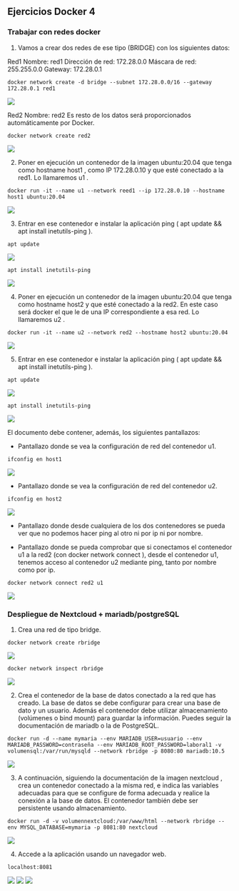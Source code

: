 ## Ejercicios Docker 4

### Trabajar con redes docker

1. Vamos a crear dos redes de ese tipo (BRIDGE) con los siguientes datos:

Red1
Nombre: red1
Dirección de red: 172.28.0.0
Máscara de red: 255.255.0.0
Gateway: 172.28.0.1
````
docker network create -d bridge --subnet 172.28.0.0/16 --gateway 172.28.0.1 red1
````
![](file:///C:/Users/ainho/OneDrive/Escritorio/EjerciciosDocker/Img4.1.png)

Red2
Nombre: red2
Es resto de los datos será proporcionados automáticamente por Docker.
````
docker network create red2
````
![](file:///C:/Users/ainho/OneDrive/Escritorio/EjerciciosDocker/Img4.2.png)

2. Poner en ejecución un contenedor de la imagen ubuntu:20.04 que tenga como hostname host1 , como IP 172.28.0.10 y que esté conectado a la red1. Lo llamaremos u1 .
````
docker run -it --name u1 --network reed1 --ip 172.28.0.10 --hostname host1 ubuntu:20.04
````
![](Img19.png)

3. Entrar en ese contenedor e instalar la aplicación ping ( apt update && apt install inetutils-ping ).
````
apt update
````
![](Img20.png)
````
apt install inetutils-ping
````
![](Img21.png)

4. Poner en ejecución un contenedor de la imagen ubuntu:20.04 que tenga como hostname host2 y que esté conectado a la red2. En este caso será docker el que le de una IP correspondiente a esa red. Lo llamaremos u2 .
````
docker run -it --name u2 --network red2 --hostname host2 ubuntu:20.04
````
![](Img22.png)

5. Entrar en ese contenedor e instalar la aplicación ping ( apt update && apt install inetutils-ping ).
````
apt update
````
![](Img23.png)
````
apt install inetutils-ping
````
![](Img24.png)

El documento debe contener, además, los siguientes pantallazos:

- Pantallazo donde se vea la configuración de red del contenedor u1.
````
ifconfig en host1
````
![](Img25.png)
- Pantallazo donde se vea la configuración de red del contenedor u2.
````
ifconfig en host2
````
![](Img26.png)

- Pantallazo donde desde cualquiera de los dos contenedores se pueda ver que no podemos hacer ping al otro ni por ip ni por nombre.

- Pantallazo donde se pueda comprobar que si conectamos el contenedor u1 a la red2 (con docker network connect ), desde el contenedor u1, tenemos acceso al contenedor u2 mediante ping, tanto por nombre como por ip.
````
docker network connect red2 u1
````
![](Img27.png)

### Despliegue de Nextcloud + mariadb/postgreSQL

1. Crea una red de tipo bridge.
````
docker network create rbridge
````
![](Img28.png)
````
docker network inspect rbridge
````
![](Img29.png)

2. Crea el contenedor de la base de datos conectado a la red que has creado. La base de datos se debe
configurar para crear una base de dato y un usuario. Además el contenedor debe utilizar
almacenamiento (volúmenes o bind mount) para guardar la información. Puedes seguir la
documentación de mariadb o la de PostgreSQL.
````
docker run -d --name mymaria --env MARIADB_USER=usuario --env MARIADB_PASSWORD=contraseña --env MARIADB_ROOT_PASSWORD=laboral1 -v volumensql:/var/run/mysqld --network rbridge -p 8080:80 mariadb:10.5
````
![](Img30.png)

3. A continuación, siguiendo la documentación de la imagen nextcloud , crea un contenedor conectado a
la misma red, e indica las variables adecuadas para que se configure de forma adecuada y realice la
conexión a la base de datos. El contenedor también debe ser persistente usando almacenamiento.
````
docker run -d -v volumennextcloud:/var/www/html --network rbridge --env MYSQL_DATABASE=mymaria -p 8081:80 nextcloud
````
![](Img31.png)

4. Accede a la aplicación usando un navegador web.
````
localhost:8081
````
![](Img32.png)
![](Img33.png)
![](Img34.png)